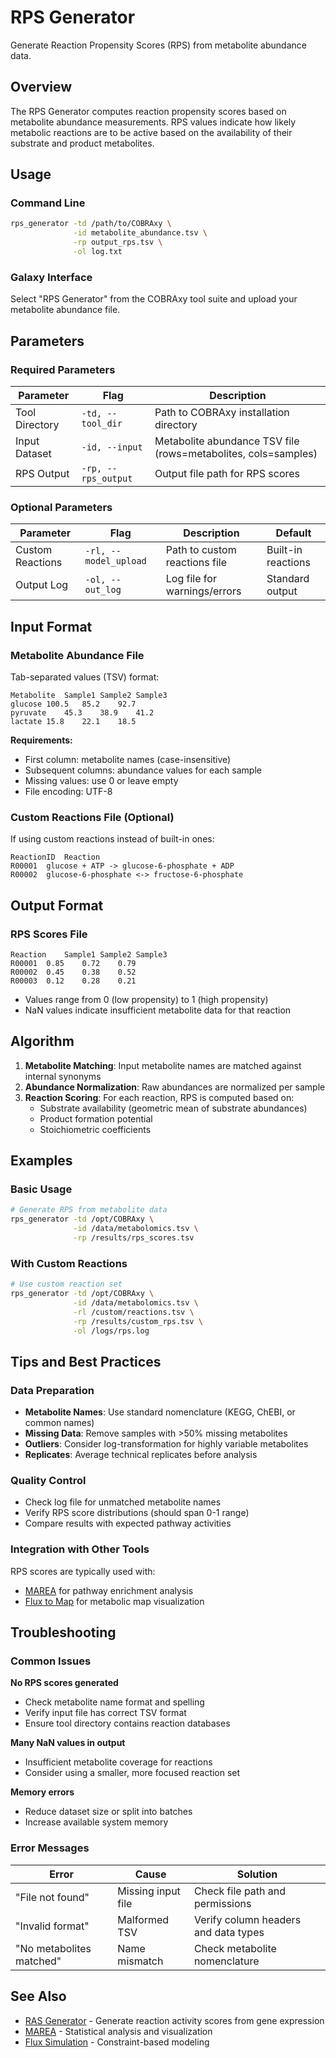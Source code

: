 # RPS Generator

Generate Reaction Propensity Scores (RPS) from metabolite abundance data.

## Overview

The RPS Generator computes reaction propensity scores based on metabolite abundance measurements. RPS values indicate how likely metabolic reactions are to be active based on the availability of their substrate and product metabolites.

## Usage

### Command Line

```bash
rps_generator -td /path/to/COBRAxy \
              -id metabolite_abundance.tsv \
              -rp output_rps.tsv \
              -ol log.txt
```

### Galaxy Interface

Select "RPS Generator" from the COBRAxy tool suite and upload your metabolite abundance file.

## Parameters

### Required Parameters

| Parameter | Flag | Description |
|-----------|------|-------------|
| Tool Directory | `-td, --tool_dir` | Path to COBRAxy installation directory |
| Input Dataset | `-id, --input` | Metabolite abundance TSV file (rows=metabolites, cols=samples) |
| RPS Output | `-rp, --rps_output` | Output file path for RPS scores |

### Optional Parameters

| Parameter | Flag | Description | Default |
|-----------|------|-------------|---------|
| Custom Reactions | `-rl, --model_upload` | Path to custom reactions file | Built-in reactions |
| Output Log | `-ol, --out_log` | Log file for warnings/errors | Standard output |

## Input Format

### Metabolite Abundance File

Tab-separated values (TSV) format:

```
Metabolite	Sample1	Sample2	Sample3
glucose	100.5	85.2	92.7
pyruvate	45.3	38.9	41.2
lactate	15.8	22.1	18.5
```

**Requirements:**
- First column: metabolite names (case-insensitive)
- Subsequent columns: abundance values for each sample
- Missing values: use 0 or leave empty
- File encoding: UTF-8

### Custom Reactions File (Optional)

If using custom reactions instead of built-in ones:

```
ReactionID	Reaction
R00001	glucose + ATP -> glucose-6-phosphate + ADP
R00002	glucose-6-phosphate <-> fructose-6-phosphate
```

## Output Format

### RPS Scores File

```
Reaction	Sample1	Sample2	Sample3
R00001	0.85	0.72	0.79
R00002	0.45	0.38	0.52
R00003	0.12	0.28	0.21
```

- Values range from 0 (low propensity) to 1 (high propensity)
- NaN values indicate insufficient metabolite data for that reaction

## Algorithm

1. **Metabolite Matching**: Input metabolite names are matched against internal synonyms
2. **Abundance Normalization**: Raw abundances are normalized per sample
3. **Reaction Scoring**: For each reaction, RPS is computed based on:
   - Substrate availability (geometric mean of substrate abundances)
   - Product formation potential
   - Stoichiometric coefficients

## Examples

### Basic Usage

```bash
# Generate RPS from metabolite data
rps_generator -td /opt/COBRAxy \
              -id /data/metabolomics.tsv \
              -rp /results/rps_scores.tsv
```

### With Custom Reactions

```bash
# Use custom reaction set
rps_generator -td /opt/COBRAxy \
              -id /data/metabolomics.tsv \
              -rl /custom/reactions.tsv \
              -rp /results/custom_rps.tsv \
              -ol /logs/rps.log
```

## Tips and Best Practices

### Data Preparation

- **Metabolite Names**: Use standard nomenclature (KEGG, ChEBI, or common names)
- **Missing Data**: Remove samples with >50% missing metabolites
- **Outliers**: Consider log-transformation for highly variable metabolites
- **Replicates**: Average technical replicates before analysis

### Quality Control

- Check log file for unmatched metabolite names
- Verify RPS score distributions (should span 0-1 range)
- Compare results with expected pathway activities

### Integration with Other Tools

RPS scores are typically used with:
- [MAREA](marea.md) for pathway enrichment analysis
- [Flux to Map](flux-to-map.md) for metabolic map visualization

## Troubleshooting

### Common Issues

**No RPS scores generated**
- Check metabolite name format and spelling
- Verify input file has correct TSV format
- Ensure tool directory contains reaction databases

**Many NaN values in output**
- Insufficient metabolite coverage for reactions
- Consider using a smaller, more focused reaction set

**Memory errors**
- Reduce dataset size or split into batches
- Increase available system memory

### Error Messages

| Error | Cause | Solution |
|-------|--------|----------|
| "File not found" | Missing input file | Check file path and permissions |
| "Invalid format" | Malformed TSV | Verify column headers and data types |
| "No metabolites matched" | Name mismatch | Check metabolite nomenclature |

## See Also

- [RAS Generator](ras-generator.md) - Generate reaction activity scores from gene expression
- [MAREA](marea.md) - Statistical analysis and visualization
- [Flux Simulation](flux-simulation.md) - Constraint-based modeling